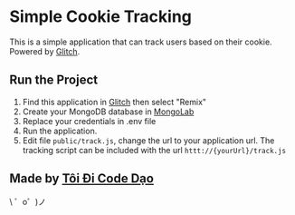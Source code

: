 Simple Cookie Tracking
=========================
This is a simple application that can track users based on their cookie. 
Powered by [Glitch](https://glitch.com/about).

Run the Project
------------
1. Find this application in [Glitch](https://glitch.com/edit/#!/sleepy-fuel) then select "Remix"
2. Create your MongoDB database in [MongoLab](https://mlab.com)
3. Replace your credentials in .env file
4. Run the application.
5. Edit file ```public/track.js```, change the url to your application url. The tracking script can be included with the url ```httt://{yourUrl}/track.js```

Made by [Tôi Đi Code Dạo](https://toidicodedao.com/)
-------------------
\ ゜o゜)ノ